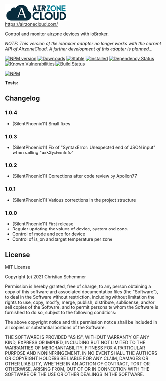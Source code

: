 ![Logo](admin/Airzone.png)<br>
https://airzonecloud.com/

Control and monitor airzone devices with ioBroker.

*NOTE: This version of the iobroker adapter no longer works with the current API of AirzoneCloud. A further development of this adapter is planned...*

[![NPM version](http://img.shields.io/npm/v/iobroker.airzone.svg)](https://www.npmjs.com/package/iobroker.airzone)
[![Downloads](https://img.shields.io/npm/dm/iobroker.airzone.svg)](https://www.npmjs.com/package/iobroker.airzone)
[![Stable](http://iobroker.live/badges/airzone-stable.svg)](http://iobroker.live/badges/airzone-stable.svg)
[![installed](http://iobroker.live/badges/airzone-installed.svg)](http://iobroker.live/badges/airzone-installed.svg)
[![Dependency Status](https://img.shields.io/david/SilentPhoenix11/iobroker.airzone.svg)](https://david-dm.org/SilentPhoenix11/iobroker.airzone)
[![Known Vulnerabilities](https://snyk.io/test/github/SilentPhoenix11/ioBroker.airzone/badge.svg)](https://snyk.io/test/github/SilentPhoenix11/ioBroker.airzone)
[![Build Status](https://travis-ci.com/SilentPhoenix11/ioBroker.airzone.svg?branch=master)](https://travis-ci.com/github/SilentPhoenix11/ioBroker.airzone)

[![NPM](https://nodei.co/npm/iobroker.airzone.png?downloads=true)](https://nodei.co/npm/iobroker.airzone/)

**Tests:** 

## Changelog
### 1.0.4
* (SilentPhoenix11) Small fixes

### 1.0.3
* (SilentPhoenix11) Fix of "SyntaxError: Unexpected end of JSON input" when calling "askSystemInfo"

### 1.0.2
* (SilentPhoenix11) Corrections after code review by Apollon77

### 1.0.1
* (SilentPhoenix11) Various corrections in the project structure

### 1.0.0
* (SilentPhoenix11) First release
* Regular updating the values of device, system and zone.
* Control of mode and eco for device
* Control of is_on and target temperature per zone

## License
MIT License<br>

Copyright (c) 2021 Christian Schemmer <br>

Permission is hereby granted, free of charge, to any person obtaining a copy
of this software and associated documentation files (the "Software"), to deal
in the Software without restriction, including without limitation the rights
to use, copy, modify, merge, publish, distribute, sublicense, and/or sell
copies of the Software, and to permit persons to whom the Software is
furnished to do so, subject to the following conditions:

The above copyright notice and this permission notice shall be included in all
copies or substantial portions of the Software.

THE SOFTWARE IS PROVIDED "AS IS", WITHOUT WARRANTY OF ANY KIND, EXPRESS OR
IMPLIED, INCLUDING BUT NOT LIMITED TO THE WARRANTIES OF MERCHANTABILITY,
FITNESS FOR A PARTICULAR PURPOSE AND NONINFRINGEMENT. IN NO EVENT SHALL THE
AUTHORS OR COPYRIGHT HOLDERS BE LIABLE FOR ANY CLAIM, DAMAGES OR OTHER
LIABILITY, WHETHER IN AN ACTION OF CONTRACT, TORT OR OTHERWISE, ARISING FROM,
OUT OF OR IN CONNECTION WITH THE SOFTWARE OR THE USE OR OTHER DEALINGS IN THE
SOFTWARE.
